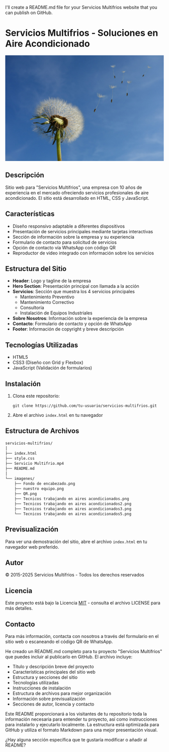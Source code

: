 I'll create a README.md file for your Servicios Multifrios website that you can publish on GitHub.



# Servicios Multifrios - Soluciones en Aire Acondicionado

![Servicios Multifrios Logo](imagenes/Fondo%20de%20encabezado.png)

## Descripción

Sitio web para "Servicios Multifrios", una empresa con 10 años de experiencia en el mercado ofreciendo servicios profesionales de aire acondicionado. El sitio está desarrollado en HTML, CSS y JavaScript.

## Características

- Diseño responsivo adaptable a diferentes dispositivos
- Presentación de servicios principales mediante tarjetas interactivas
- Sección de información sobre la empresa y su experiencia
- Formulario de contacto para solicitud de servicios
- Opción de contacto vía WhatsApp con código QR
- Reproductor de video integrado con información sobre los servicios

## Estructura del Sitio

- **Header**: Logo y tagline de la empresa
- **Hero Section**: Presentación principal con llamada a la acción
- **Servicios**: Sección que muestra los 4 servicios principales
  - Mantenimiento Preventivo
  - Mantenimiento Correctivo
  - Consultoría
  - Instalación de Equipos Industriales
- **Sobre Nosotros**: Información sobre la experiencia de la empresa
- **Contacto**: Formulario de contacto y opción de WhatsApp
- **Footer**: Información de copyright y breve descripción

## Tecnologías Utilizadas

- HTML5
- CSS3 (Diseño con Grid y Flexbox)
- JavaScript (Validación de formularios)

## Instalación

1. Clona este repositorio:
   ```
   git clone https://github.com/tu-usuario/servicios-multifrios.git
   ```
2. Abre el archivo `index.html` en tu navegador

## Estructura de Archivos

```
servicios-multifrios/
│
├── index.html
├── style.css
├── Servicio Multifrio.mp4
├── README.md
│
└── imagenes/
    ├── Fondo de encabezado.png
    ├── nuestro equipo.png
    ├── QR.png
    ├── Tecnicos trabajando en aires acondicionados.png
    ├── Tecnicos trabajando en aires acondicionados2.png
    ├── Tecnicos trabajando en aires acondicionados3.png
    └── Tecnicos trabajando en aires acondicionados5.png
```

## Previsualización

Para ver una demostración del sitio, abre el archivo `index.html` en tu navegador web preferido.

## Autor

© 2015-2025 Servicios Multifrios - Todos los derechos reservados

## Licencia

Este proyecto está bajo la Licencia [MIT](https://opensource.org/licenses/MIT) - consulta el archivo LICENSE para más detalles.

## Contacto

Para más información, contacta con nosotros a través del formulario en el sitio web o escaneando el código QR de WhatsApp.


He creado un README.md completo para tu proyecto "Servicios Multifrios" que puedes incluir al publicarlo en GitHub. El archivo incluye:

- Título y descripción breve del proyecto
- Características principales del sitio web
- Estructura y secciones del sitio
- Tecnologías utilizadas
- Instrucciones de instalación
- Estructura de archivos para mejor organización
- Información sobre previsualización
- Secciones de autor, licencia y contacto

Este README proporcionará a los visitantes de tu repositorio toda la información necesaria para entender tu proyecto, así como instrucciones para instalarlo y ejecutarlo localmente. La estructura está optimizada para GitHub y utiliza el formato Markdown para una mejor presentación visual.

¿Hay alguna sección específica que te gustaría modificar o añadir al README?
